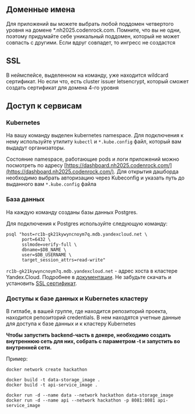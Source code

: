 ## Доменные имена

Для приложений вы можете выбрать любой поддомен четвертого уровня на домене *.nh2025.codenrock.com.
Помните, что вы не одни, поэтому придумайте себе уникальный поддомен, который не может совпасть с другими. Если вдруг
совпадет, то ингресс не создастся

## SSL

В неймспейсе, выделенном на команду, уже находится wildcard сертификат. Но если что, есть cluster issuer letsencrypt,
который сможет создать сертификат для домена 4-го уровня

## Доступ к сервисам

### Kubernetes

На вашу команду выделен kubernetes namespace. Для подключения к нему используйте утилиту `kubectl` и `*.kube.config`
файл, который вам выдадут организаторы.

Состояние namespace, работающие pods и логи приложений можно посмотреть по
адресу [https://dashboard.nh2025.codenrock.com/](https://dashboard.nh2025.codenrock.com/). Для открытия дашборда
необходимо выбрать авторизацию через Kubeconfig и указать путь до выданного вам `*.kube.config` файла

### База данных

На каждую команду созданы базы данных Postgres.

Для подключения к Postgres используйте следующую команду:

```
psql "host=rc1b-gk21kywyncnoym7q.mdb.yandexcloud.net \
      port=6432 \
      sslmode=verify-full \
      dbname=$DB_NAME \
      user=$DB_USERNAME \
      target_session_attrs=read-write"
```

`rc1b-gk21kywyncnoym7q.mdb.yandexcloud.net` - адрес хоста в кластере Yandex.Cloud. Подробнее
в [документации](https://cloud.yandex.ru/docs/managed-postgresql/). Не забудьте скачать и
установить [SSL сертификат](https://cloud.yandex.ru/docs/managed-postgresql/operations/connect#get-ssl-cert).

### Доступы к базе данных и Kubernetes кластеру

В гитлабе, в вашей группе, где находится репозиторий проекта, находится репозиторий credentials. В нем находятся учетные
данные для доступа к базе данных и к кластеру Kubernetes


**Чтобы запустить backend-часть в докере, необходимо создать внутреннюю сеть для них, собрать с параметром -t и запустить во внутренней сети.** 

Пример:

```
docker network create hackathon

docker build -t data-storage_image .
docker build -t api-service_image .

docker run -d --name data --network hackathon data-storage_image
docker run -d --name api --network hackathon -p 8081:8081 api-service_image
```
